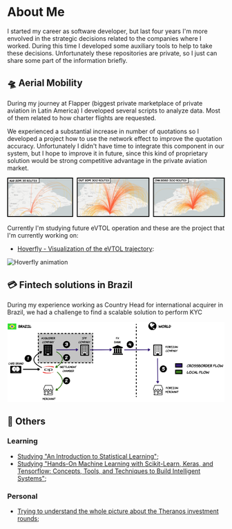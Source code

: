 # About Me

I started my career as software developer, but last four years I'm more envolved in the strategic decisions related to the companies where I worked.
During this time I developed some auxiliary tools to help to take these decisions. Unfortunately these repositories are private, so I just can share some part of the information briefly.

## :flying_saucer:  Aerial Mobility

During my journey at Flapper (biggest private marketplace of private aviation in Latin America) I developed several scripts to analyze data. Most of them related to how charter flights are requested.

We experienced a substantial increase in number of quotations so I developed a project how to use the network effect to improve the quotation accuracy. Unfortunately I didn't have time to integrate this component in our system, but I hope to improve it in future, since this kind of proprietary solution would be strong competitive advantage in the private aviation market.

![Flapper quotations evolution](/images/quotations.png)

Currently I'm studying future eVTOL operation and these are the project that I'm currently working on:
- [Hoverfly - Visualization of the eVTOL trajectory](https://github.com/avirzin/hoverfly.git):

![Hoverfly animation](/images/hoverfly.gif)

## :credit_card:  Fintech solutions in Brazil

During my experience working as Country Head for international acquirer in Brazil, we had a challenge to find a scalable solution to perform KYC

![International Payment Facilitator flow](/images/crossborder.png)


## :jigsaw:  Others

### Learning

- [Studying "An Introduction to Statistical Learning"](https://github.com/avirzin/intro-statistical-learning);
- [Studying "Hands-On Machine Learning with Scikit-Learn, Keras, and Tensorflow: Concepts, Tools, and Techniques to Build Intelligent Systems"](https://github.com/avirzin/handson-ml);

### Personal

- [Trying to understand the whole picture about the Theranos investment rounds](https://github.com/avirzin/bloodrop);
